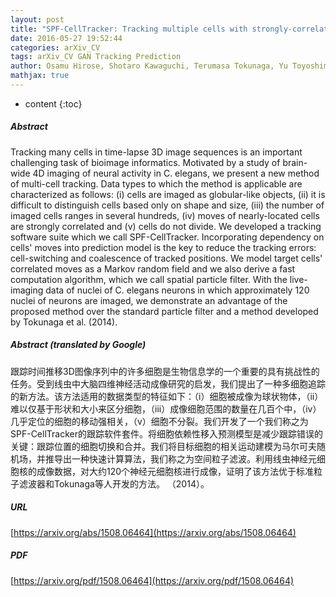 ```yaml
---
layout: post
title: "SPF-CellTracker: Tracking multiple cells with strongly-correlated moves using a spatial particle filter"
date: 2016-05-27 19:52:44
categories: arXiv_CV
tags: arXiv_CV GAN Tracking Prediction
author: Osamu Hirose, Shotaro Kawaguchi, Terumasa Tokunaga, Yu Toyoshima, Takayuki Teramoto, Sayuri Kuge, Takeshi Ishihara, Yuichi Iino, Ryo Yoshida
mathjax: true
---
```


* content
{:toc}

##### Abstract
Tracking many cells in time-lapse 3D image sequences is an important challenging task of bioimage informatics. Motivated by a study of brain-wide 4D imaging of neural activity in C. elegans, we present a new method of multi-cell tracking. Data types to which the method is applicable are characterized as follows: (i) cells are imaged as globular-like objects, (ii) it is difficult to distinguish cells based only on shape and size, (iii) the number of imaged cells ranges in several hundreds, (iv) moves of nearly-located cells are strongly correlated and (v) cells do not divide. We developed a tracking software suite which we call SPF-CellTracker. Incorporating dependency on cells' moves into prediction model is the key to reduce the tracking errors: cell-switching and coalescence of tracked positions. We model target cells' correlated moves as a Markov random field and we also derive a fast computation algorithm, which we call spatial particle filter. With the live-imaging data of nuclei of C. elegans neurons in which approximately 120 nuclei of neurons are imaged, we demonstrate an advantage of the proposed method over the standard particle filter and a method developed by Tokunaga et al. (2014).

##### Abstract (translated by Google)
跟踪时间推移3D图像序列中的许多细胞是生物信息学的一个重要的具有挑战性的任务。受到线虫中大脑四维神经活动成像研究的启发，我们提出了一种多细胞追踪的新方法。该方法适用的数据类型的特征如下：（i）细胞被成像为球状物体，（ii）难以仅基于形状和大小来区分细胞，（iii）成像细胞范围的数量在几百个中，（iv）几乎定位的细胞的移动强相关，（v）细胞不分裂。我们开发了一个我们称之为SPF-CellTracker的跟踪软件套件。将细胞依赖性移入预测模型是减少跟踪错误的关键：跟踪位置的细胞切换和合并。我们将目标细胞的相关运动建模为马尔可夫随机场，并推导出一种快速计算算法，我们称之为空间粒子滤波。利用线虫神经元细胞核的成像数据，对大约120个神经元细胞核进行成像，证明了该方法优于标准粒子滤波器和Tokunaga等人开发的方法。 （2014）。

##### URL
[https://arxiv.org/abs/1508.06464](https://arxiv.org/abs/1508.06464)

##### PDF
[https://arxiv.org/pdf/1508.06464](https://arxiv.org/pdf/1508.06464)

